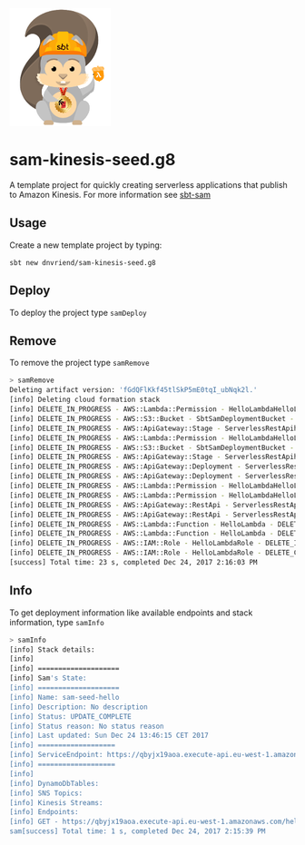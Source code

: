 ![Logo image](img/sbtscalasamlogo_small.png)

# sam-kinesis-seed.g8
A template project for quickly creating serverless applications that publish to Amazon Kinesis. For more information see [sbt-sam](https://github.com/dnvriend/sbt-sam)

## Usage
Create a new template project by typing:

```
sbt new dnvriend/sam-kinesis-seed.g8
```

## Deploy
To deploy the project type `samDeploy`

## Remove
To remove the project type `samRemove`

```bash
> samRemove
Deleting artifact version: 'fGdQFlKkf45tlSkP5mE0tqI_ubNqk2l.'
[info] Deleting cloud formation stack
[info] DELETE_IN_PROGRESS - AWS::Lambda::Permission - HelloLambdaHelloLambdaPermissionhello - DELETE_IN_PROGRESS -
[info] DELETE_IN_PROGRESS - AWS::S3::Bucket - SbtSamDeploymentBucket - DELETE_IN_PROGRESS -
[info] DELETE_IN_PROGRESS - AWS::ApiGateway::Stage - ServerlessRestApihelloStage - DELETE_IN_PROGRESS -
[info] DELETE_IN_PROGRESS - AWS::Lambda::Permission - HelloLambdaHelloLambdaPermissionTest - DELETE_IN_PROGRESS -
[info] DELETE_IN_PROGRESS - AWS::S3::Bucket - SbtSamDeploymentBucket - DELETE_COMPLETE -
[info] DELETE_IN_PROGRESS - AWS::ApiGateway::Stage - ServerlessRestApihelloStage - DELETE_COMPLETE -
[info] DELETE_IN_PROGRESS - AWS::ApiGateway::Deployment - ServerlessRestApiDeploymentad309a696b - DELETE_COMPLETE -
[info] DELETE_IN_PROGRESS - AWS::ApiGateway::Deployment - ServerlessRestApiDeploymentad309a696b - DELETE_IN_PROGRESS -
[info] DELETE_IN_PROGRESS - AWS::Lambda::Permission - HelloLambdaHelloLambdaPermissionhello - DELETE_COMPLETE -
[info] DELETE_IN_PROGRESS - AWS::Lambda::Permission - HelloLambdaHelloLambdaPermissionTest - DELETE_COMPLETE -
[info] DELETE_IN_PROGRESS - AWS::ApiGateway::RestApi - ServerlessRestApi - DELETE_IN_PROGRESS -
[info] DELETE_IN_PROGRESS - AWS::ApiGateway::RestApi - ServerlessRestApi - DELETE_COMPLETE -
[info] DELETE_IN_PROGRESS - AWS::Lambda::Function - HelloLambda - DELETE_IN_PROGRESS -
[info] DELETE_IN_PROGRESS - AWS::Lambda::Function - HelloLambda - DELETE_COMPLETE -
[info] DELETE_IN_PROGRESS - AWS::IAM::Role - HelloLambdaRole - DELETE_IN_PROGRESS -
[info] DELETE_IN_PROGRESS - AWS::IAM::Role - HelloLambdaRole - DELETE_COMPLETE -
[success] Total time: 23 s, completed Dec 24, 2017 2:16:03 PM
```

## Info
To get deployment information like available endpoints and stack information, type `samInfo`

```bash
> samInfo
[info] Stack details:
[info]
[info] ====================
[info] Sam's State:
[info] ====================
[info] Name: sam-seed-hello
[info] Description: No description
[info] Status: UPDATE_COMPLETE
[info] Status reason: No status reason
[info] Last updated: Sun Dec 24 13:46:15 CET 2017
[info] ===================
[info] ServiceEndpoint: https://qbyjx19aoa.execute-api.eu-west-1.amazonaws.com/hello
[info] ===================
[info]
[info] DynamoDbTables:
[info] SNS Topics:
[info] Kinesis Streams:
[info] Endpoints:
[info] GET - https://qbyjx19aoa.execute-api.eu-west-1.amazonaws.com/hello/hello
sam[success] Total time: 1 s, completed Dec 24, 2017 2:15:39 PM
```
